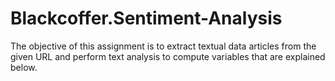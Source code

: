 # Blackcoffer.Sentiment-Analysis
The objective of this assignment is to extract textual data articles from the given URL and perform text analysis to compute variables that are explained below. 
